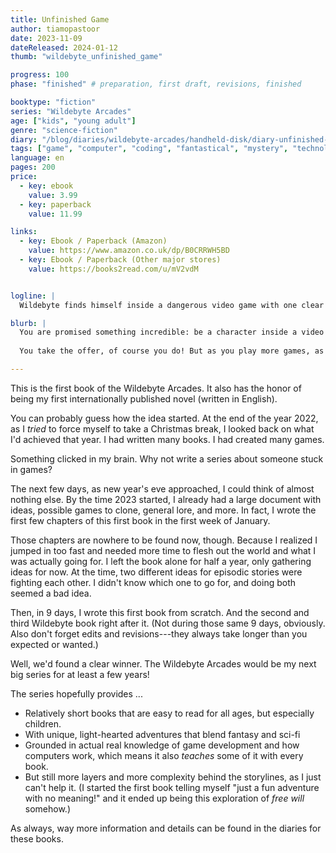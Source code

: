 ```yaml
---
title: Unfinished Game
author: tiamopastoor
date: 2023-11-09
dateReleased: 2024-01-12
thumb: "wildebyte_unfinished_game"

progress: 100
phase: "finished" # preparation, first draft, revisions, finished

booktype: "fiction"
series: "Wildebyte Arcades"
age: ["kids", "young adult"] 
genre: "science-fiction"
diary: "/blog/diaries/wildebyte-arcades/handheld-disk/diary-unfinished-game"
tags: ["game", "computer", "coding", "fantastical", "mystery", "technology", "adventure"]
language: en
pages: 200
price:
  - key: ebook
    value: 3.99
  - key: paperback
    value: 11.99

links:
  - key: Ebook / Paperback (Amazon)
    value: https://www.amazon.co.uk/dp/B0CRRWH5BD
  - key: Ebook / Paperback (Other major stores)
    value: https://books2read.com/u/mV2vdM


logline: |
  Wildebyte finds himself inside a dangerous video game with one clear message in his head: Break into the Data Vault.

blurb: |
  You are promised something incredible: be a character inside a video game. But only in exchange for completing a mission: Break into the Data Vault. 
  
  You take the offer, of course you do! But as you play more games, as you learn about the digital world of Ludra, the mission changes into something deadly dangerous.

---
```


This is the first book of the Wildebyte Arcades. It also has the honor of being my first internationally published novel (written in English).

You can probably guess how the idea started. At the end of the year 2022, as I _tried_ to force myself to take a Christmas break, I looked back on what I'd achieved that year. I had written many books. I had created many games.

Something clicked in my brain. Why not write a series about someone stuck in games?

The next few days, as new year's eve approached, I could think of almost nothing else. By the time 2023 started, I already had a large document with ideas, possible games to clone, general lore, and more. In fact, I wrote the first few chapters of this first book in the first week of January.

Those chapters are nowhere to be found now, though. Because I realized I jumped in too fast and needed more time to flesh out the world and what I was actually going for. I left the book alone for half a year, only gathering ideas for now. At the time, two different ideas for episodic stories were fighting each other. I didn't know which one to go for, and doing both seemed a bad idea. 

Then, in 9 days, I wrote this first book from scratch. And the second and third Wildebyte book right after it. (Not during those same 9 days, obviously. Also don't forget edits and revisions---they always take longer than you expected or wanted.)

Well, we'd found a clear winner. The Wildebyte Arcades would be my next big series for at least a few years!

The series hopefully provides ...
* Relatively short books that are easy to read for all ages, but especially children.
* With unique, light-hearted adventures that blend fantasy and sci-fi
* Grounded in actual real knowledge of game development and how computers work, which means it also _teaches_ some of it with every book.
* But still more layers and more complexity behind the storylines, as I just can't help it. (I started the first book telling myself "just a fun adventure with no meaning!" and it ended up being this exploration of _free will_ somehow.)

As always, way more information and details can be found in the diaries for these books.